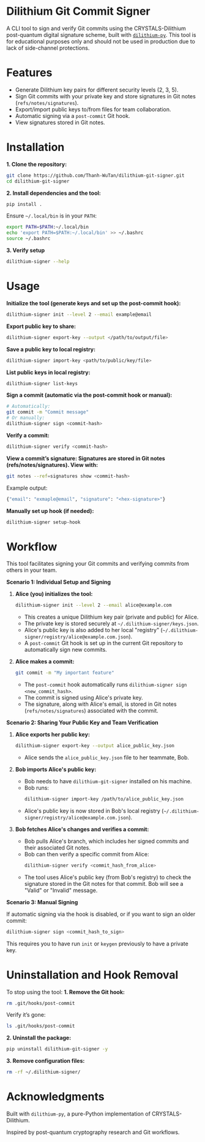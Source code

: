 # Dilithium Git Commit Signer

A CLI tool to sign and verify Git commits using the CRYSTALS-Dilithium post-quantum digital signature scheme, built with [`dilithium-py`](https://github.com/GiacomoPope/dilithium-py). This tool is for educational purposes only and should not be used in production due to lack of side-channel protections.


# Features
- Generate Dilithium key pairs for different security levels (2, 3, 5).
- Sign Git commits with your private key and store signatures in Git notes (`refs/notes/signatures`).
- Export/import public keys to/from files for team collaboration.
- Automatic signing via a `post-commit` Git hook.
- View signatures stored in Git notes.

# Installation

**1. Clone the repository:**
```bash
git clone https://github.com/Thanh-WuTan/dilithium-git-signer.git
cd dilithium-git-signer
```

**2. Install dependencies and the tool:**
```bash
pip install .
```
Ensure `~/.local/bin` is in your `PATH`:
```bash
export PATH=$PATH:~/.local/bin
echo 'export PATH=$PATH:~/.local/bin' >> ~/.bashrc
source ~/.bashrc
```

**3. Verify setup**
```bash
dilithium-signer --help
```

# Usage

**Initialize the tool (generate keys and set up the post-commit hook):**
```bash
dilithium-signer init --level 2 --email example@email
```

**Export public key to share:**
```bash
dilithium-signer export-key --output </path/to/output/file>
```

**Save a public key to local registry:**
```bash
dilithium-signer import-key <path/to/public/key/file>
```

**List public keys in local registry:**
```bash
dilithium-signer list-keys
```

**Sign a commit (automatic via the post-commit hook or manual):**
```bash
# Automatically:
git commit -m "Commit message"
# Or manually:
dilithium-signer sign <commit-hash>
```

**Verify a commit:**
```bash
dilithium-signer verify <commit-hash>
```

**View a commit’s signature: Signatures are stored in Git notes (refs/notes/signatures). View with:**
```bash
git notes --ref=signatures show <commit-hash>
```

Example output:
```bash
{"email": "exmaple@email", "signature": "<hex-signature>"}
```

**Manually set up hook (if needed):**
```bash
dilithium-signer setup-hook
```


# Workflow

This tool facilitates signing your Git commits and verifying commits from others in your team.

**Scenario 1: Individual Setup and Signing**

1.  **Alice (you) initializes the tool:**

    ```bash
    dilithium-signer init --level 2 --email alice@example.com
    ```

      * This creates a unique Dilithium key pair (private and public) for Alice.
      * The private key is stored securely at `~/.dilithium-signer/keys.json`.
      * Alice's public key is also added to her local "registry" (`~/.dilithium-signer/registry/alice@example.com.json`).
      * A `post-commit` Git hook is set up in the current Git repository to automatically sign new commits.

2.  **Alice makes a commit:**

    ```bash
    git commit -m "My important feature"
    ```

      * The `post-commit` hook automatically runs `dilithium-signer sign <new_commit_hash>`.
      * The commit is signed using Alice's private key.
      * The signature, along with Alice's email, is stored in Git notes (`refs/notes/signatures`) associated with the commit.

**Scenario 2: Sharing Your Public Key and Team Verification**

1.  **Alice exports her public key:**

    ```bash
    dilithium-signer export-key --output alice_public_key.json
    ```

      * Alice sends the `alice_public_key.json` file to her teammate, Bob.

2.  **Bob imports Alice's public key:**

      * Bob needs to have `dilithium-git-signer` installed on his machine.
      * Bob runs:
        ```bash
        dilithium-signer import-key /path/to/alice_public_key.json
        ```
      * Alice's public key is now stored in Bob's local registry (`~/.dilithium-signer/registry/alice@example.com.json`).

3.  **Bob fetches Alice's changes and verifies a commit:**

      * Bob pulls Alice's branch, which includes her signed commits and their associated Git notes.
      * Bob can then verify a specific commit from Alice:
        ```bash
        dilithium-signer verify <commit_hash_from_alice>
        ```
      * The tool uses Alice's public key (from Bob's registry) to check the signature stored in the Git notes for that commit. Bob will see a "Valid" or "Invalid" message.

**Scenario 3: Manual Signing**

If automatic signing via the hook is disabled, or if you want to sign an older commit:

```bash
dilithium-signer sign <commit_hash_to_sign>
```

This requires you to have run `init` or `keygen` previously to have a private key.


# Uninstallation and Hook Removal

To stop using the tool:
**1. Remove the Git hook:**
```bash
rm .git/hooks/post-commit
```

Verify it’s gone:
```bash
ls .git/hooks/post-commit
```

**2. Uninstall the package:**
```bash
pip uninstall dilithium-git-signer -y
```

**3. Remove configuration files:**
```bash
rm -rf ~/.dilithium-signer/
```




# Acknowledgments

Built with `dilithium-py`, a pure-Python implementation of CRYSTALS-Dilithium.

Inspired by post-quantum cryptography research and Git workflows.
